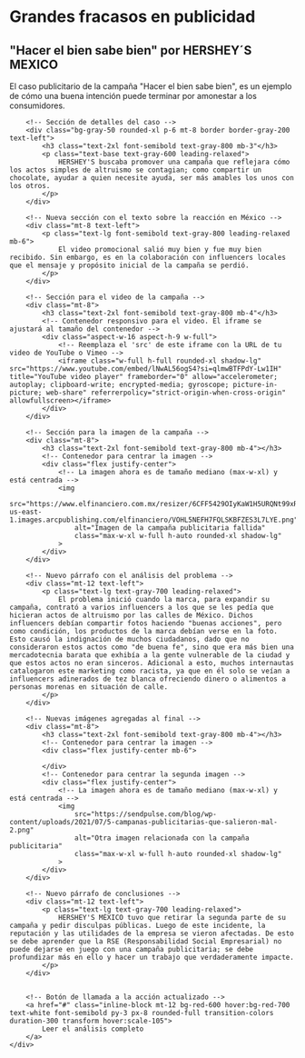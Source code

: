 <!DOCTYPE html>
<head>
    <!-- Establece el tipo de caracteres para que se muestren correctamente los acentos y la eñe -->
    <meta charset="UTF-8">
    <!-- Asegura que la página sea responsiva y se vea bien en todos los dispositivos -->
    <meta name="viewport" content="width=device-width, initial-scale=1.0">
    <!-- Incluye la fuente 'Inter' para una tipografía moderna y legible -->
    <link rel="stylesheet" href="https://fonts.googleapis.com/css2?family=Inter:wght@400;600;700&display=swap">
    <!-- Carga la librería de Tailwind CSS para el estilo de la página -->
    <script src="https://cdn.tailwindcss.com"></script>
    <title>Fracasos de campañas:"Hacer el bien sabe bien"</title>
    <style>
        /* Estilo para usar la fuente 'Inter' en todo el cuerpo de la página */
        body {
            font-family: 'Inter', sans-serif;
        }
    </style>
</head>
<body class="bg-gray-100 flex items-center justify-center min-h-screen p-4">
    <!-- Contenedor principal con un diseño centrado y un fondo oscuro para mayor contraste -->
    <!-- Se ha ampliado el ancho máximo para que el video se vea más grande -->
    <div class="bg-white rounded-2xl shadow-2xl p-8 md:p-12 max-w-5xl w-full text-center">
        <!-- Título principal de la campaña fallida -->
        <h1 class="text-3xl sm:text-4xl lg:text-5xl font-bold text-red-700 mb-4 tracking-tight">
           Grandes fracasos en publicidad
        </h1>
        <h2 class="text-2xl sm:text-3xl lg:text-4xl font-bold text-red-500 mb-4 tracking-tight">
           "Hacer el bien sabe bien" por HERSHEY´S MEXICO
        </h2>
        <!-- Párrafo introductorio sobre el caso -->
        <p class="text-lg text-gray-700 mb-6 leading-relaxed">
            El caso publicitario de la campaña "Hacer el bien sabe bien", es un ejemplo de cómo una buena intención puede terminar por amonestar a los consumidores.
        </p>

        <!-- Sección de detalles del caso -->
        <div class="bg-gray-50 rounded-xl p-6 mt-8 border border-gray-200 text-left">
            <h3 class="text-2xl font-semibold text-gray-800 mb-3"</h3>
            <p class="text-base text-gray-600 leading-relaxed">
                HERSHEY'S buscaba promover una campaña que reflejara cómo los actos simples de altruismo se contagian; como compartir un chocolate, ayudar a quien necesite ayuda, ser más amables los unos con los otros.
            </p>
        </div>

        <!-- Nueva sección con el texto sobre la reacción en México -->
        <div class="mt-8 text-left">
            <p class="text-lg font-semibold text-gray-800 leading-relaxed mb-6">
                El video promocional salió muy bien y fue muy bien recibido. Sin embargo, es en la colaboración con influencers locales que el mensaje y propósito inicial de la campaña se perdió.
            </p>
        </div>
        
        <!-- Sección para el video de la campaña -->
        <div class="mt-8">
            <h3 class="text-2xl font-semibold text-gray-800 mb-4"</h3>
            <!-- Contenedor responsivo para el video. El iframe se ajustará al tamaño del contenedor -->
            <div class="aspect-w-16 aspect-h-9 w-full">
                <!-- Reemplaza el 'src' de este iframe con la URL de tu video de YouTube o Vimeo -->
                <iframe class="w-full h-full rounded-xl shadow-lg" src="https://www.youtube.com/embed/lNwAL56ogS4?si=qlmwBTFPdY-Lw1IH" title="YouTube video player" frameborder="0" allow="accelerometer; autoplay; clipboard-write; encrypted-media; gyroscope; picture-in-picture; web-share" referrerpolicy="strict-origin-when-cross-origin" allowfullscreen></iframe>
            </div>
        </div>

        <!-- Sección para la imagen de la campaña -->
        <div class="mt-8">
            <h3 class="text-2xl font-semibold text-gray-800 mb-4"></h3>
            <!-- Contenedor para centrar la imagen -->
            <div class="flex justify-center">
                <!-- La imagen ahora es de tamaño mediano (max-w-xl) y está centrada -->
                <img 
                    src="https://www.elfinanciero.com.mx/resizer/6CFF5429OIyKaW1H5URQNt99xR0=/800x0/filters:format(png):quality(70)/cloudfront-us-east-1.images.arcpublishing.com/elfinanciero/VOHL5NEFH7FQLSKBFZES3L7LYE.png" 
                    alt="Imagen de la campaña publicitaria fallida" 
                    class="max-w-xl w-full h-auto rounded-xl shadow-lg"
                >
            </div>
        </div>

        <!-- Nuevo párrafo con el análisis del problema -->
        <div class="mt-12 text-left">
            <p class="text-lg text-gray-700 leading-relaxed">
                El problema inició cuando la marca, para expandir su campaña, contrató a varios influencers a los que se les pedía que hicieran actos de altruismo por las calles de México. Dichos influencers debían compartir fotos haciendo "buenas acciones", pero como condición, los productos de la marca debían verse en la foto. Esto causó la indignación de muchos ciudadanos, dado que no consideraron estos actos como "de buena fe", sino que era más bien una mercadotecnia barata que exhibía a la gente vulnerable de la ciudad y que estos actos no eran sinceros. Adicional a esto, muchos internautas catalogaron este marketing como racista, ya que en él solo se veían a influencers adinerados de tez blanca ofreciendo dinero o alimentos a personas morenas en situación de calle.
            </p>
        </div>
        
        <!-- Nuevas imágenes agregadas al final -->
        <div class="mt-8">
            <h3 class="text-2xl font-semibold text-gray-800 mb-4"></h3>
            <!-- Contenedor para centrar la imagen -->
            <div class="flex justify-center mb-6">
             
            </div>
            <!-- Contenedor para centrar la segunda imagen -->
            <div class="flex justify-center">
                <!-- La imagen ahora es de tamaño mediano (max-w-xl) y está centrada -->
                <img 
                    src="https://sendpulse.com/blog/wp-content/uploads/2021/07/5-campanas-publicitarias-que-salieron-mal-2.png" 
                    alt="Otra imagen relacionada con la campaña publicitaria" 
                    class="max-w-xl w-full h-auto rounded-xl shadow-lg"
                >
            </div>
        </div>

        <!-- Nuevo párrafo de conclusiones -->
        <div class="mt-12 text-left">
            <p class="text-lg text-gray-700 leading-relaxed">
                HERSHEY'S MÉXICO tuvo que retirar la segunda parte de su campaña y pedir disculpas públicas. Luego de este incidente, la reputación y las utilidades de la empresa se vieron afectadas. De esto se debe aprender que la RSE (Responsabilidad Social Empresarial) no puede dejarse en juego con una campaña publicitaria; se debe profundizar más en ello y hacer un trabajo que verdaderamente impacte.
            </p>
        </div>


        <!-- Botón de llamada a la acción actualizado -->
        <a href="#" class="inline-block mt-12 bg-red-600 hover:bg-red-700 text-white font-semibold py-3 px-8 rounded-full transition-colors duration-300 transform hover:scale-105">
            Leer el análisis completo
        </a>
    </div>
</body>
</html>
